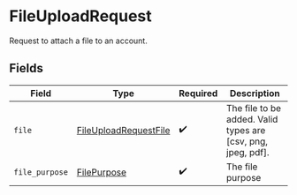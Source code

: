 # FileUploadRequest

Request to attach a file to an account.


## Fields

| Field                                                                 | Type                                                                  | Required                                                              | Description                                                           |
| --------------------------------------------------------------------- | --------------------------------------------------------------------- | --------------------------------------------------------------------- | --------------------------------------------------------------------- |
| `file`                                                                | [FileUploadRequestFile](../../models/shared/fileuploadrequestfile.md) | :heavy_check_mark:                                                    | The file to be added. Valid types are [csv, png, jpeg, pdf].          |
| `file_purpose`                                                        | [FilePurpose](../../models/shared/filepurpose.md)                     | :heavy_check_mark:                                                    | The file purpose                                                      |